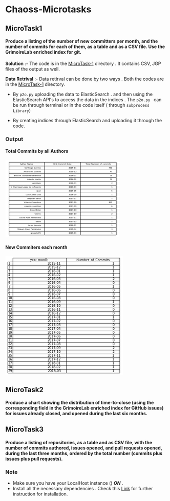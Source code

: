 # Chaoss-Microtasks

## MicroTask1 
#### Produce a listing of the number of new committers per month, and the number of commits for each of them, as a table and as a CSV file. Use the GrimoireLab enriched index for git.

**Solution** :- The code is in the [MicroTask-1](https://github.com/gopal86/Chaoss-Microtasks/tree/master/MicroTask-1) directory . It contains CSV, JGP files of the output as well.


**Data Retrival** :- Data retirval can be done by two ways . Both the codes are in the [MicroTask-1](https://github.com/gopal86/Chaoss-Microtasks/tree/master/MicroTask-1) directory.

- By `p2o.py` uploading the data to ElasticSearch . and then using the ElasticSearch API's to access the data in the indices . The `p2o.py ` can be run through terminal or in the code itself ( through `subprocess Library`)

- By creating indices through ElasticSearch and uploading it through the code.

### Output

#### Total Commits by all Authors
![Total Commits by all Authors](MicroTask-1/Method1/author_number_of_commits.png)

#### New Commiters each month
![Total Commits by all Authors](MicroTask-1/Method1/authors_per_month.png)

## MicroTask2 
#### Produce a chart showing the distribution of time-to-close (using the corresponding field in the GrimoireLab enriched index for GitHub issues) for issues already closed, and opened during the last six months.

## MicroTask3
#### Produce a listing of repositories, as a table and as CSV file, with the number of commits authored, issues opened, and pull requests opened, during the last three months, ordered by the total number (commits plus issues plus pull requests).


### Note 
- Make sure you have your LocalHost instance () **_ON_** .
- Install all the necessary dependencies . Check this [Link](https://grimoirelab.gitbooks.io/tutorial/before-you-start/supporting-systems.html) for further instruction for installation.
